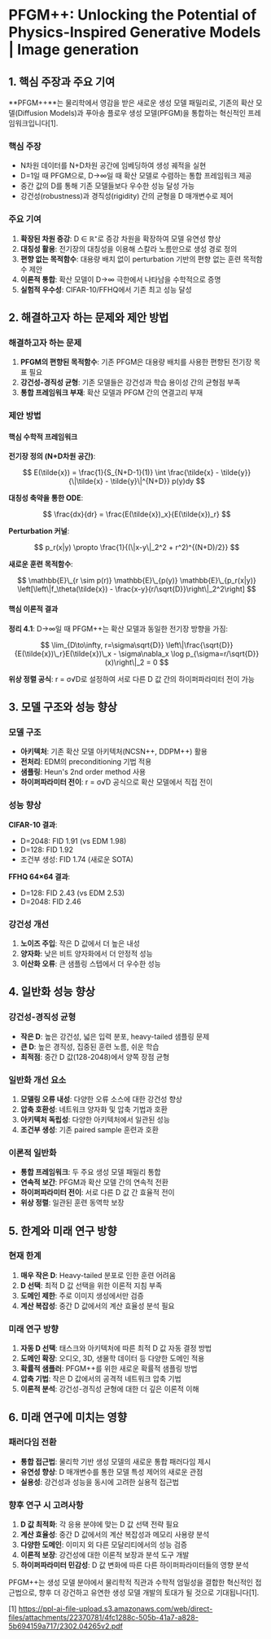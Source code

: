 # PFGM++: Unlocking the Potential of Physics-Inspired Generative Models | Image generation

## 1. 핵심 주장과 주요 기여

**PFGM++**는 물리학에서 영감을 받은 새로운 생성 모델 패밀리로, 기존의 확산 모델(Diffusion Models)과 푸아송 플로우 생성 모델(PFGM)을 통합하는 혁신적인 프레임워크입니다[1].

### 핵심 주장
- N차원 데이터를 N+D차원 공간에 임베딩하여 생성 궤적을 실현
- D=1일 때 PFGM으로, D→∞일 때 확산 모델로 수렴하는 통합 프레임워크 제공
- 중간 값의 D를 통해 기존 모델들보다 우수한 성능 달성 가능
- 강건성(robustness)과 경직성(rigidity) 간의 균형을 D 매개변수로 제어

### 주요 기여
1. **확장된 차원 증강**: D ∈ ℝ⁺로 증강 차원을 확장하여 모델 유연성 향상
2. **대칭성 활용**: 전기장의 대칭성을 이용해 스칼라 노름만으로 생성 경로 정의
3. **편향 없는 목적함수**: 대용량 배치 없이 perturbation 기반의 편향 없는 훈련 목적함수 제안
4. **이론적 통합**: 확산 모델이 D→∞ 극한에서 나타남을 수학적으로 증명
5. **실험적 우수성**: CIFAR-10/FFHQ에서 기존 최고 성능 달성

## 2. 해결하고자 하는 문제와 제안 방법

### 해결하고자 하는 문제
1. **PFGM의 편향된 목적함수**: 기존 PFGM은 대용량 배치를 사용한 편향된 전기장 목표 필요
2. **강건성-경직성 균형**: 기존 모델들은 강건성과 학습 용이성 간의 균형점 부족
3. **통합 프레임워크 부재**: 확산 모델과 PFGM 간의 연결고리 부재

### 제안 방법

#### 핵심 수학적 프레임워크
**전기장 정의 (N+D차원 공간)**:

$$
E(\tilde{x}) = \frac{1}{S_{N+D-1}(1)} \int \frac{\tilde{x} - \tilde{y}}{\|\tilde{x} - \tilde{y}\|^{N+D}} p(y)dy
$$

**대칭성 축약을 통한 ODE**:

$$
\frac{dx}{dr} = \frac{E(\tilde{x})_x}{E(\tilde{x})_r}
$$

**Perturbation 커널**:

$$
p_r(x|y) \propto \frac{1}{(\|x-y\|_2^2 + r^2)^{(N+D)/2}}
$$

**새로운 훈련 목적함수**:

$$
\mathbb{E}\_{r \sim p(r)} \mathbb{E}\_{p(y)} \mathbb{E}\_{p_r(x|y)} \left[\left\|f_\theta(\tilde{x}) - \frac{x-y}{r/\sqrt{D}}\right\|_2^2\right]
$$

#### 핵심 이론적 결과
**정리 4.1**: D→∞일 때 PFGM++는 확산 모델과 동일한 전기장 방향을 가짐:

$$
\lim_{D\to\infty, r=\sigma\sqrt{D}} \left\|\frac{\sqrt{D}}{E(\tilde{x})\_r}E(\tilde{x})\_x - \sigma\nabla_x \log p_{\sigma=r/\sqrt{D}}(x)\right\|_2 = 0
$$

**위상 정렬 공식**: r = σ√D로 설정하여 서로 다른 D 값 간의 하이퍼파라미터 전이 가능

## 3. 모델 구조와 성능 향상

### 모델 구조
- **아키텍처**: 기존 확산 모델 아키텍처(NCSN++, DDPM++) 활용
- **전처리**: EDM의 preconditioning 기법 적용
- **샘플링**: Heun's 2nd order method 사용
- **하이퍼파라미터 전이**: r = σ√D 공식으로 확산 모델에서 직접 전이

### 성능 향상
**CIFAR-10 결과**:
- D=2048: FID 1.91 (vs EDM 1.98)
- D=128: FID 1.92
- 조건부 생성: FID 1.74 (새로운 SOTA)

**FFHQ 64×64 결과**:
- D=128: FID 2.43 (vs EDM 2.53)
- D=2048: FID 2.46

### 강건성 개선
1. **노이즈 주입**: 작은 D 값에서 더 높은 내성
2. **양자화**: 낮은 비트 양자화에서 더 안정적 성능
3. **이산화 오류**: 큰 샘플링 스텝에서 더 우수한 성능

## 4. 일반화 성능 향상

### 강건성-경직성 균형
- **작은 D**: 높은 강건성, 넓은 입력 분포, heavy-tailed 샘플링 문제
- **큰 D**: 높은 경직성, 집중된 훈련 노름, 쉬운 학습
- **최적점**: 중간 D 값(128-2048)에서 양쪽 장점 균형

### 일반화 개선 요소
1. **모델링 오류 내성**: 다양한 오류 소스에 대한 강건성 향상
2. **압축 호환성**: 네트워크 양자화 및 압축 기법과 호환
3. **아키텍처 독립성**: 다양한 아키텍처에서 일관된 성능
4. **조건부 생성**: 기존 paired sample 훈련과 호환

### 이론적 일반화
- **통합 프레임워크**: 두 주요 생성 모델 패밀리 통합
- **연속적 보간**: PFGM과 확산 모델 간의 연속적 전환
- **하이퍼파라미터 전이**: 서로 다른 D 값 간 효율적 전이
- **위상 정렬**: 일관된 훈련 동역학 보장

## 5. 한계와 미래 연구 방향

### 현재 한계
1. **매우 작은 D**: Heavy-tailed 분포로 인한 훈련 어려움
2. **D 선택**: 최적 D 값 선택을 위한 이론적 지침 부족
3. **도메인 제한**: 주로 이미지 생성에서만 검증
4. **계산 복잡성**: 중간 D 값에서의 계산 효율성 분석 필요

### 미래 연구 방향
1. **자동 D 선택**: 태스크와 아키텍처에 따른 최적 D 값 자동 결정 방법
2. **도메인 확장**: 오디오, 3D, 생물학 데이터 등 다양한 도메인 적용
3. **확률적 샘플러**: PFGM++를 위한 새로운 확률적 샘플링 방법
4. **압축 기법**: 작은 D 값에서의 공격적 네트워크 압축 기법
5. **이론적 분석**: 강건성-경직성 균형에 대한 더 깊은 이론적 이해

## 6. 미래 연구에 미치는 영향

### 패러다임 전환
- **통합 접근법**: 물리학 기반 생성 모델의 새로운 통합 패러다임 제시
- **유연성 향상**: D 매개변수를 통한 모델 특성 제어의 새로운 관점
- **실용성**: 강건성과 성능을 동시에 고려한 실용적 접근법

### 향후 연구 시 고려사항
1. **D 값 최적화**: 각 응용 분야에 맞는 D 값 선택 전략 필요
2. **계산 효율성**: 중간 D 값에서의 계산 복잡성과 메모리 사용량 분석
3. **다양한 도메인**: 이미지 외 다른 모달리티에서의 성능 검증
4. **이론적 보장**: 강건성에 대한 이론적 보장과 분석 도구 개발
5. **하이퍼파라미터 민감성**: D 값 변화에 따른 다른 하이퍼파라미터들의 영향 분석

PFGM++는 생성 모델 분야에서 물리학적 직관과 수학적 엄밀성을 결합한 혁신적인 접근법으로, 향후 더 강건하고 유연한 생성 모델 개발의 토대가 될 것으로 기대됩니다[1].

[1] https://ppl-ai-file-upload.s3.amazonaws.com/web/direct-files/attachments/22370781/4fc1288c-505b-41a7-a828-5b694159a717/2302.04265v2.pdf
